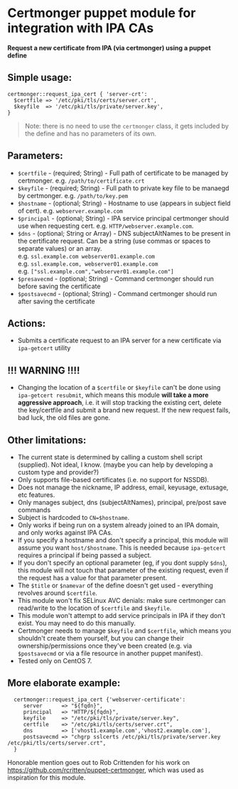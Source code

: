 # Certmonger puppet module for integration with IPA CAs

**Request a new certificate from IPA (via certmonger) using a puppet define**

## Simple usage:

```puppet
certmonger::request_ipa_cert { 'server-crt':
  $certfile => '/etc/pki/tls/certs/server.crt',
  $keyfile  => '/etc/pki/tls/private/server.key',
}
```

> Note: there is no need to use the `certmonger` class, it gets included by the define and has no parameters of its own.

## Parameters:
* `$certfile` - (required; String) - Full path of certificate to be managed by certmonger. e.g. `/path/to/certificate.crt`
* `$keyfile` - (required; String) - Full path to private key file to be manaegd by certmonger. e.g. `/path/to/key.pem`
* `$hostname` - (optional; String) - Hostname to use (appears in subject field of cert). e.g. `webserver.example.com`
* `$principal` - (optional; String) - IPA service principal certmonger should use when requesting cert. 
   e.g. `HTTP/webserver.example.com`.
* `$dns` - (optional; String or Array) - DNS subjectAltNames to be present in the certificate request.
                                     Can be a string (use commas or spaces to separate values) or an array.  
                                     e.g. `ssl.example.com webserver01.example.com`  
                                     e.g. `ssl.example.com, webserver01.example.com`  
                                     e.g. `["ssl.example.com","webserver01.example.com"]`  
* `$presavecmd`  - (optional; String) - Command certmonger should run before saving the certificate
* `$postsavecmd` - (optional; String) - Command certmonger should run after saving the certificate

## Actions:
* Submits a certificate request to an IPA server for a new certificate via `ipa-getcert` utility

## **!!! WARNING !!!!**
* Changing the location of a `$certfile` or `$keyfile` can't be done using `ipa-getcert resubmit`,
  which means this module **will take a more aggressive approach**, i.e. it will stop tracking the existing cert,
  delete the key/certfile and submit a brand new request. If the new request fails, bad luck, the old files are gone.

## Other limitations:
* The current state is determined by calling a custom shell script (supplied). Not ideal, I know.
  (maybe you can help by developing a custom type and provider?)
* Only supports file-based certificates (i.e. no support for NSSDB).
* Does not manage the nickname, IP address, email, keyusage, extusage, etc features.
* Only manages subject, dns (subjectAltNames), principal, pre/post save commands
* Subject is hardcoded to `CN=$hostname`.
* Only works if being run on a system already joined to an IPA domain, and only works against IPA CAs.
* If you specify a hostname and don't specify a principal, this module will assume you want `host/$hostname`.
  This is needed because `ipa-getcert` requires a principal if being passed a subject.
* If you don't specify an optional parameter (eg, if you dont supply `$dns`), this module will not touch that parameter
  of the existing request, even if the request has a value for that parameter present.
* The `$title` or `$namevar` of the define doesn't get used - everything revolves around `$certfile`.
* This module won't fix SELinux AVC denials: make sure certmonger can read/write to the location of `$certfile` and `$keyfile`.
* This module won't attempt to add service principals in IPA if they don't exist. You may need to do this manually.
* Certmonger needs to manage `$keyfile` and `$certfile`, which means you shouldn't create them yourself, but you can change
  their ownership/permissions once they've been created (e.g. via `$postsavecmd` or via a file resource in another puppet manifest).
* Tested only on CentOS 7.

## More elaborate example:

```puppet
  certmonger::request_ipa_cert {'webserver-certificate':
     server      => "${fqdn}",
     principal   => "HTTP/${fqdn}",
     keyfile     => "/etc/pki/tls/private/server.key",
     certfile    => "/etc/pki/tls/certs/server.crt",
     dns         => ['vhost1.example.com','vhost2.example.com'],
     postsavecmd => "chgrp sslcerts /etc/pki/tls/private/server.key /etc/pki/tls/certs/server.crt",
  }
```

Honorable mention goes out to Rob Crittenden for his work on https://github.com/rcritten/puppet-certmonger, which was used as inspiration for this module.
